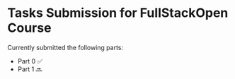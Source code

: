 # Tasks Submission for FullStackOpen Course

Currently submitted the following parts:
* Part 0 :white_check_mark:
* Part 1 :soon:
